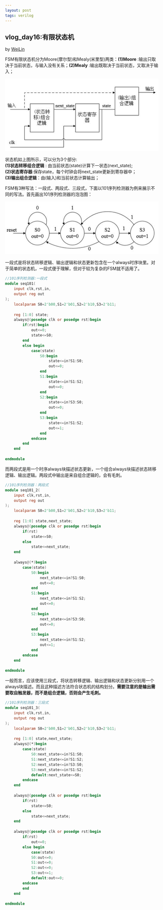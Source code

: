 ```yaml
---
layout: post
tags: verilog
---
```


## vlog_day16:有限状态机
by [WeiLin](https://github.com/xLinWei)

FSM有限状态机分为Moore(摩尔型)和Mealy(米里型)两类：**(1)Moore** :输出只取决于当前状态，与输入没有关系；**(2)Mealy** :输出既取决于当前状态，又取决于输入；
<center><img src="image/day16/fsm0.png"></center>

状态机如上图所示，可以分为3个部分:  
**(1)状态转移组合逻辑** : 由当前状态(state)计算下一状态(next_state);  
**(2)状态寄存器**:保存state，每个时钟会将next_state更新到寄存器中；  
**(3)输出组合逻辑**：由(输入)和当前状态计算输出；

FSM有3种写法：一段式、两段式、三段式，下面以101序列检测器为例来展示不同的写法。首先画出101序列检测器的泡泡图：
<center><img src="image/day16/fsm.png"></center>

一段式是将状态转移逻辑、输出逻辑和状态更新包含在一个always时序块里。对于简单的状态机，一段式便于理解，但对于较为复杂的FSM就不适用了。

```verilog
//101序列检测器:一段式
module seq101(
	input clk,rst,in,
	output reg out
);
	localparam S0=2'b00,S1=2'b01,S2=2'b10,S3=2'b11;

	reg [1:0] state;
	always@(posedge clk or posedge rst)begin
		if(rst)begin
			out<=0;
			state<=S0;
		end
		else begin
			case(state)
				S0:begin
					state<=in?S1:S0;
					out<=0;
				end
				S1:begin
					state<=in?S1:S2;
					out<=0;
				end
				S2:begin
					state<=in?S3:S0;
					out<=0;
				end
				S3:begin
					state<=in?S1:S2;
					out<=1;
				end
			endcase
		end
	end

endmodule
```
而两段式是用一个时序always块描述状态更新，一个组合always块描述状态转移逻辑、输出逻辑。两段式中输出是来自组合逻辑的，会有毛刺。
```verilog
//101序列检测器：两段式
module seq101_2(
	input clk,rst,in,
	output reg out
);
	localparam S0=2'b00,S1=2'b01,S2=2'b10,S3=2'b11;

	reg [1:0] state,next_state;
    always@(posedge clk or posedge rst)begin
        if(rst)
            state<=S0;
        else
            state<=next_state;
    end

	always@(*)begin
        case(state)
			S0:begin
				next_state<=in?S1:S0;
				out<=0;
			end
			S1:begin
				next_state<=in?S1:S2;
				out<=0;
			end
			S2:begin
				next_state<=in?S3:S0;
				out<=0;
			end
			S3:begin
				next_state<=in?S1:S2;
				out<=1;
			end
		endcase
	end

endmodule
```
一般而言，应该使用三段式，将状态转移逻辑、输出逻辑和状态更新分别用一个always块描述。而且这种描述方法符合状态机的结构划分。**需要注意的是输出需要取自触发器，而不是组合逻辑，否则会产生毛刺。**
```verilog
//101序列检测器：三段式
module seq101_3(
	input clk,rst,in,
	output reg out
);
	localparam S0=2'b00,S1=2'b01,S2=2'b10,S3=2'b11;

	reg [1:0] state,next_state;
    always@(*)begin
        case(state)
			S0:next_state<=in?S1:S0;
			S1:next_state<=in?S1:S2;
			S2:next_state<=in?S3:S0;
			S3:next_state<=in?S1:S2;
			default:next_state<=S0;
		endcase
	end

    always@(posedge clk or posedge rst)begin
        if(rst)
            state<=S0;
        else
            state<=next_state;
    end

	always@(posedge clk or posedge rst)begin
        if(rst)
            out<=0;
        else begin
            case(state)
			S0:out<=0;
			S1:out<=0;
			S2:out<=0;
			S3:out<=1;
			default:out<=0;
		endcase
        end
	end

endmodule
```
